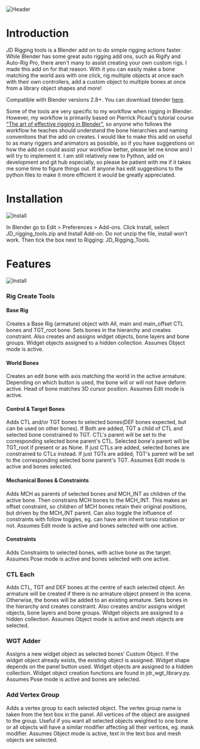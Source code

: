 ![Header](https://github.com/jaldoyle/jd_rigging_tools/blob/master/images/YT_thumbnail_3.jpg)

# Introduction

JD Rigging tools is a Blender add on to do simple rigging actions faster. While Blender has some great auto rigging add ons, such as Rigify and Auto-Rig Pro, 
there aren't many to assist creating your own custom rigs. I made this add on for that reason. With it you can easily make a bone matching the world axis with one click, 
rig multiple objects at once each with their own controllers, add a custom object to multiple bones at once from a library object shapes and more!

Compatible with Blender versions 2.8+. You can download blender [here](https://www.blender.org/download/).

Some of the tools are very specific to my workflow when rigging in Blender. However, my workflow is primarily based on Pierrick Picaut's tutorial course 
["The art of effective rigging in Blender"](https://gumroad.com/p2design#AeQfrF), so anyone who follows the workflow he teaches should understand the bone hierarchies and naming conventions that the add on creates. I would like to make this add on useful to as many riggers and animators as possible, so if you have suggestions on how the add on could assist your workflow better, please let me know and I will try to implement it. I am still relatively new to Python, add on development and git hub especially, so please be patient with me if it takes me some time to figure things out. If anyone has edit suggestions to the python files to make it more efficient it would be greatly appreciated.

# Installation

![Install](https://github.com/jaldoyle/jd_rigging_tools/blob/master/images/install.jpg)

In Blender go to Edit > Preferences > Add-ons. Click Install, select JD_rigging_tools.zip and Install Add-on. Do not unzip the file, install won’t work. Then tick the box next to Rigging: JD_Rigging_Tools.

# Features

![Install](https://github.com/jaldoyle/jd_rigging_tools/blob/master/images/jdr_panel.jpg)

### Rig Create Tools

#### Base Rig
Creates a Base Rig (armature) object with All, main and main_offset CTL bones and TGT_root bone. Sets bones in the hierarchy and creates constraint. Also creates and assigns widget objects, bone layers and bone groups. Widget objects assigned to a hidden collection. Assumes Object mode is active.

#### World Bones
Creates an edit bone with axis matching the world in the active armature. Depending on which button is used, the bone will or will not have deform active. Head of bone matches 3D cursor position. Assumes Edit mode is active.

#### Control & Target Bones
Adds CTL and/or TGT bones to selected bones(DEF bones expected, but can be used on other bones). If Both are added, TGT a child of CTL and selected bone constrained to TGT. CTL's parent will be set to the corresponding selected bone parent's CTL. Selected bone's parent will be TGT_root if present or as None. If just CTLs are added, selected bones are constrained to CTLs instead. If just TGTs are added, TGT's parent will be set to the corresponding selected bone parent's TGT. Assumes Edit mode is active and bones selected.

#### Mechanical Bones & Constraints
Adds MCH as parents of selected bones and MCH_INT as children of the active bone. Then constrains MCH bones to the MCH_INT. This makes an offset constraint, so children of MCH bones retain their original positions, but driven by the MCH_INT parent. Can also toggle the influence of constraints with follow toggles, eg. can have arm inherit torso rotation or not. Assumes Edit mode is active and bones selected with one active.

#### Constraints
Adds Constraints to selected bones, with active bone as the target.
Assumes Pose mode is active and bones selected with one active.

### CTL Each
Adds CTL, TGT and DEF bones at the centre of each selected object. An armature will be created if there is no armature object present in the scene. Otherwise, the bones will be added to an existing armature. Sets bones in the hierarchy and creates constraint. Also creates and/or assigns widget objects, bone layers and bone groups. Widget objects are assigned to a hidden collection. Assumes Object mode is active and mesh objects are selected.

### WGT Adder
Assigns a new widget object as selected bones’ Custom Object. If the widget object already exists, the existing object is assigned. Widget shape depends on the panel button used.
Widget objects are assigned to a hidden collection. Widget object creation functions are found in jdr_wgt_library.py. Assumes Pose mode is active and bones are selected.

### Add Vertex Group
Adds a vertex group to each selected object. The vertex group name is taken from the text box in the panel. All vertices of the object are assigned to the group. Useful if you want all selected objects weighted to one bone or all objects will have a similar modifier affecting all their vertices, eg. mask modifier. Assumes Object mode is active, text in the text box and mesh objects are selected.
